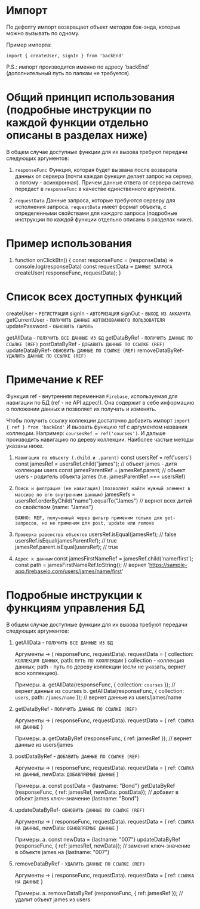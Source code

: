 # Импорт

По дефолту импорт возвращает объект методов бэк-энда, которые можно вызывать по одному.

Пример импорта:

`import { createUser, signIn } from 'backEnd'`

P.S.: импорт производится именно по адресу 'backEnd' (дополнительный путь по папкам не требуется).

# Общий принцип использования (подробные инструкции по каждой функции отдельно описаны в разделах ниже)

В общем случае доступные функции для их вызова требуют передачи следующих аргументов:

1. `responseFunc`
   Функция, которая будет вызвана после возварата данных от сервера (почти каждая функция делает запрос на сервер, а потому - асинхронная).
   Причем данные ответа от сервера система передаст в `responseFunc` в качестве единственного аргумента.

2. `requestData`
   Данные запроса, которые требуются серверу для исполнения запроса.
   `requestData` имеет формат объекта, с определенными свойствами для каждого запроса
   (подробные инструкции по каждой функции отдельно описаны в разделах ниже).

# Пример использования

1. function onClickBtn() {
   const responseFunc = (responseData) => console.log(responseData) <!-- допустим, хотим вывести ответ сервера в консоль -->
   const requestData = `ДАННЫЕ ЗАПРОСА` <!-- в данном случае: { email: 'XXX@google.ru', password: 'XXX' } -->
   createUser( responseFunc, requestData); <!-- выдаст в консоль данные ответа, которые вернет сервер -->
   }

# Список всех доступных функций

<!-- управление данными пользователей -->

createUser - `РЕГИСТРАЦИЯ`
signIn - `АВТОРИЗАЦИЯ`
signOut - `ВЫХОД ИЗ АККАУНТА`
getCurrentUser - `ПОЛУЧИТЬ ДАННЫЕ АВТОИЗОВАННОГО ПОЛЬЗОВАТЕЛЯ`
updatePassword - `ОБНОВИТЬ ПАРОЛЬ`

<!-- управление БД -->

getAllData - `ПОЛУЧИТЬ ВСЕ ДАННЫЕ ИЗ БД`
getDataByRef - `ПОЛУЧИТЬ ДАННЫЕ ПО ССЫЛКЕ (REF)`
postDataByRef - `ДОБАВИТЬ ДАННЫЕ ПО ССЫЛКЕ (REF)`
updateDataByRef- `ОБНОВИТЬ ДАННЫЕ ПО ССЫЛКЕ (REF)`
removeDataByRef- `УДАЛИТЬ ДАННЫЕ ПО ССЫЛКЕ (REF)`

# Примечание к REF

Функция ref - внутренняя переменная `Firebase`, используемая для навигации по БД (ref - не API адрес!).
Она содержит в себе информацию о положении данных и позволяет их получать и изменять.

Чтобы получить ссылку коллекции достаточно добавить импорт `import { ref } from 'backEnd'`
И вызвать функцию ref с аргументом названия коллекции. Например: `coursesRef = ref('courses')`.
И дальше производить навигацию по дереву коллекции. Наиболее частые методы указаны ниже.

1. `Навигация по объекту (.child и .parent)`
   const usersRef = ref('users')
   const jamesRef = usersRef.child("james"); // объект james - дитя коллекции users
   const jamesParentRef = jamesRef.parent; // объект users - родитель объекта james (т.е. jamesParentRef === usersRef)

2. `Поиск и филтрация (не навигация)`
   `(позволяет найти нужный элемент в массиве по его внутренним данным)`
   jamesRefs = usersRef.orderByChild("name").equalTo("James") // вернет всех дитей со свойством {name: "James"}

   `ВАЖНО: REF, полученный через фильтр применим только для get-запросов, но не применим для post, update или remove`

3. `Проверка равенства объектов`
   usersRef.isEqual(jamesRef); // false
   usersRef.isEqual(jamesParentRef); // true
   jamesRef.parent.isEqual(usersRef); // true

4. `Адрес к данным`
   const jamesFirstNameRef = jamesRef.child('name/first');
   const path = jamesFirstNameRef.toString(); // вернет 'https://sample-app.firebaseio.com/users/james/name/first'

# Подробные инструкции к функциям управления БД

В общем случае доступные функции для их вызова требуют передачи следующих аргументов:

1. getAllData - `ПОЛУЧИТЬ ВСЕ ДАННЫЕ ИЗ БД`

    Аргументы -> ( responseFunc, requestData).
        requestData = { collection: `КОЛЛЕКЦИЯ ДАННЫХ`, path: `ПУТЬ ПО КООЛЛЕКЦИИ` }
        collection - коллекция данных;
        path - путь по дереву коллекции (если не указать, вернет всю коллекцию).

    Примеры.
    a.  getAllData(responseFunc, { collection: `courses` }); // вернет данные из courses
    b.  getAllData(responseFunc, { collection: `users`, path: `/james/name`  }); // вернет данные из users/james/name

2. getDataByRef - `ПОЛУЧИТЬ ДАННЫЕ ПО ССЫЛКЕ (REF)`

    Аргументы -> ( responseFunc, requestData).
        requestData = { ref: `ССЫЛКА НА ДАННЫЕ` }

    Примеры.
    a.  getDataByRef (responseFunc, { ref: jamesRef }); // вернет данные из users/james

3. postDataByRef - `ДОБАВИТЬ ДАННЫЕ ПО ССЫЛКЕ (REF)`

    Аргументы -> ( responseFunc, requestData).
        requestData = { ref: `ССЫЛКА НА ДАННЫЕ`, newData: `ДОБАВЛЯЕМЫЕ ДАННЫЕ` }

    Примеры.
    a.  const postData = {lastname: "Bond"}
        getDataByRef (responseFunc, { ref: jamesRef, newData: postData}); // добавит в объект james ключ-значение {lastname: "Bond"}

4. updateDataByRef- `ОБНОВИТЬ ДАННЫЕ ПО ССЫЛКЕ (REF)`

    Аргументы -> ( responseFunc, requestData).
        requestData = { ref: `ССЫЛКА НА ДАННЫЕ`, newData: `ОБНОВЛЯЕМЫЕ ДАННЫЕ` }

    Примеры.
    a.  const newData = {lastname: "007"}
        updateDataByRef (responseFunc, { ref: jamesRef, newData}); // заменит ключ-значение в объекте james на  {lastname: "007"} 

5. removeDataByRef - `УДАЛИТЬ ДАННЫЕ ПО ССЫЛКЕ (REF)`

    Аргументы -> ( responseFunc, requestData).
        requestData = { ref: `ССЫЛКА НА ДАННЫЕ` }

    Примеры.
    a.  removeDataByRef (responseFunc, { ref: jamesRef }); // удалит объект james из users
